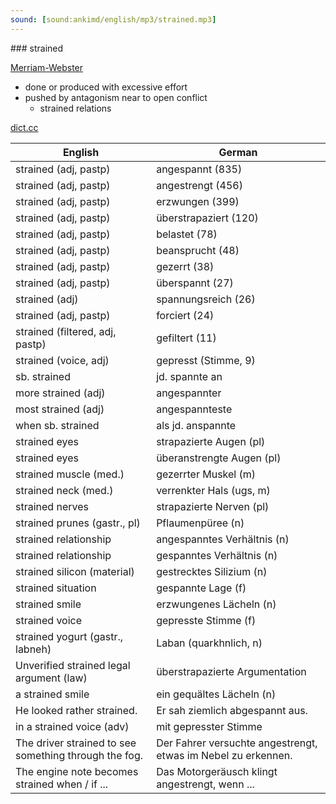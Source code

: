 ```yaml
---
sound: [sound:ankimd/english/mp3/strained.mp3]
---
```


\### strained

[Merriam-Webster](https://www.merriam-webster.com/dictionary/strained)

- done or produced with excessive effort
- pushed by antagonism near to open conflict
    - strained relations

[dict.cc](https://www.dict.cc/strained)

| English        | German       |
| -------------- | ------------ |
| strained (adj, pastp) | angespannt (835) |
| strained (adj, pastp) | angestrengt (456) |
| strained (adj, pastp) | erzwungen (399) |
| strained (adj, pastp) | überstrapaziert (120) |
| strained (adj, pastp) | belastet (78) |
| strained (adj, pastp) | beansprucht (48) |
| strained (adj, pastp) | gezerrt (38) |
| strained (adj, pastp) | überspannt (27) |
| strained (adj) | spannungsreich (26) |
| strained (adj, pastp) | forciert (24) |
| strained (filtered, adj, pastp) | gefiltert (11) |
| strained (voice, adj) | gepresst (Stimme, 9) |
| sb. strained | jd. spannte an |
| more strained (adj) | angespannter |
| most strained (adj) | angespannteste |
| when sb. strained | als jd. anspannte |
| strained eyes | strapazierte Augen (pl) |
| strained eyes | überanstrengte Augen (pl) |
| strained muscle (med.) | gezerrter Muskel (m) |
| strained neck (med.) | verrenkter Hals (ugs, m) |
| strained nerves | strapazierte Nerven (pl) |
| strained prunes (gastr., pl) | Pflaumenpüree (n) |
| strained relationship | angespanntes Verhältnis (n) |
| strained relationship | gespanntes Verhältnis (n) |
| strained silicon (material) | gestrecktes Silizium (n) |
| strained situation | gespannte Lage (f) |
| strained smile | erzwungenes Lächeln (n) |
| strained voice | gepresste Stimme (f) |
| strained yogurt (gastr., labneh) | Laban (quarkhnlich, n) |
| Unverified strained legal argument (law) | überstrapazierte Argumentation |
| a strained smile | ein gequältes Lächeln (n) |
| He looked rather strained. | Er sah ziemlich abgespannt aus. |
| in a strained voice (adv) | mit gepresster Stimme |
| The driver strained to see something through the fog. | Der Fahrer versuchte angestrengt, etwas im Nebel zu erkennen. |
| The engine note becomes strained when / if ... | Das Motorgeräusch klingt angestrengt, wenn ... |
